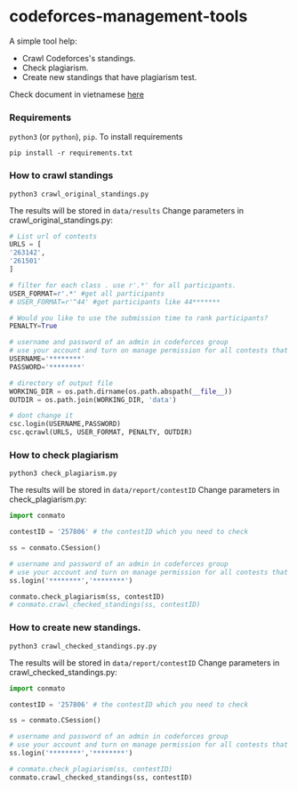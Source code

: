 # codeforces-management-tools
A simple tool help:
* Crawl Codeforces's standings.
* Check plagiarism.
* Create new standings that have plagiarism test.

Check document in vietnamese [here](https://github.com/ngocjr7/codeforces-management-tools/blob/master/README-vi.md)
### Requirements
```python3``` (or ```python```), ```pip```. To install requirements

```shell
pip install -r requirements.txt
```

### How to crawl standings

```shell
python3 crawl_original_standings.py
```
The results will be stored in ```data/results```
Change parameters in crawl_original_standings.py:

```python
# List url of contests
URLS = [
'263142',
'261501'
]

# filter for each class . use r'.*' for all participants.
USER_FORMAT=r'.*' #get all participants
# USER_FORMAT=r'^44' #get participants like 44******* 

# Would you like to use the submission time to rank participants?
PENALTY=True

# username and password of an admin in codeforces group
# use your account and turn on manage permission for all contests that you want to crawl standings
USERNAME='********'
PASSWORD='********'

# directory of output file
WORKING_DIR = os.path.dirname(os.path.abspath(__file__))
OUTDIR = os.path.join(WORKING_DIR, 'data')

# dont change it
csc.login(USERNAME,PASSWORD)
csc.qcrawl(URLS, USER_FORMAT, PENALTY, OUTDIR)

```

### How to check plagiarism

```shell
python3 check_plagiarism.py
```
The results will be stored in ```data/report/contestID```
Change parameters in check_plagiarism.py:

```python
import conmato

contestID = '257806' # the contestID which you need to check

ss = conmato.CSession()

# username and password of an admin in codeforces group
# use your account and turn on manage permission for all contests that you want to crawl standings
ss.login('********','********')

conmato.check_plagiarism(ss, contestID)
# conmato.crawl_checked_standings(ss, contestID)
```


### How to create new standings.

```shell
python3 crawl_checked_standings.py.py
```
The results will be stored in ```data/report/contestID```
Change parameters in crawl_checked_standings.py:

```python
import conmato

contestID = '257806' # the contestID which you need to check

ss = conmato.CSession()

# username and password of an admin in codeforces group
# use your account and turn on manage permission for all contests that you want to crawl standings
ss.login('********','********')

# conmato.check_plagiarism(ss, contestID)
conmato.crawl_checked_standings(ss, contestID)
```


